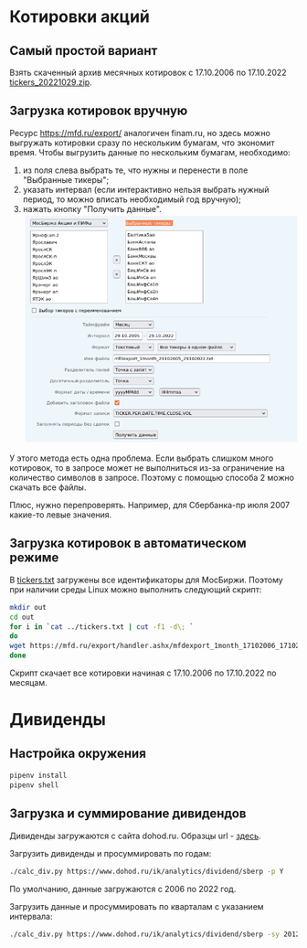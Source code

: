 # Котировки акций
## Самый простой вариант
Взять скаченный архив месячных котировок с 17.10.2006 по 17.10.2022 [tickers_20221029.zip](https://github.com/poserg/sturdy-doodle/raw/readme/rsrc/tickers_20221029.zip).

## Загрузка котировок вручную

Ресурс https://mfd.ru/export/ аналогичен finam.ru, но здесь можно выгружать котировки сразу по нескольким бумагам, что экономит время. Чтобы выгрузить данные по нескольким бумагам, необходимо:
1. из поля слева выбрать те, что нужны и перенести в поле "Выбранные тикеры";
2. указать интервал (если интерактивно нельзя выбрать нужный период, то можно вписать необходимый год вручную);
3. нажать кнопку "Получить данные".
![MFD](./rsrc/mfd.png)

У этого метода есть одна проблема. Если выбрать слишком много котировок, то в запросе может не выполниться из-за ограничение на количество символов в запросе. Поэтому с помощью способа 2 можно скачать все файлы.

Плюс, нужно перепроверять. Например, для Сбербанка-пр июля 2007 какие-то левые значения.

## Загрузка котировок в автоматическом режиме

В [tickers.txt](./rsrc/tickers.txt) загружены все идентификаторы для МосБиржи. Поэтому при наличии среды Linux можно выполнить следующий скрипт:

```bash
mkdir out
cd out
for i in `cat ../tickers.txt | cut -f1 -d\; `
do
wget https://mfd.ru/export/handler.ashx/mfdexport_1month_17102006_17102022.txt\?TickerGroup\=11\&Tickers\=$i\&Alias\=false\&Period\=9\&timeframeValue\=1\&timeframeDatePart\=day\&StartDate\=17.10.2006\&EndDate\=17.10.2022\&SaveFormat\=0\&SaveMode\=0\&FileName\=mfdexport_1month_$i.txt\&FieldSeparator\=%3b\&DecimalSeparator\=.\&DateFormat\=yyyyMMdd\&TimeFormat\=HHmmss\&DateFormatCustom\=\&TimeFormatCustom\=\&AddHeader\=true\&RecordFormat\=2\&Fill\=false
done
```

Скрипт скачает все котировки начиная с 17.10.2006 по 17.10.2022 по месяцам. 

# Дивиденды

## Настройка окружения

```bash
pipenv install
pipenv shell
```

## Загрузка и суммирование дивидендов
Дивиденды загружаются с сайта dohod.ru. Образцы url - [здесь](./rsrc/dividends_links.txt).

Загрузить дивиденды и просуммировать по годам:
```bash
./calc_div.py https://www.dohod.ru/ik/analytics/dividend/sberp -p Y
``` 

По умолчанию, данные загружаются с 2006 по 2022 год. 

Загрузить данные и просуммировать по кварталам с указанием интервала:
```bash
./calc_div.py https://www.dohod.ru/ik/analytics/dividend/sberp -sy 2012 -ey 2018 -p Q 
```